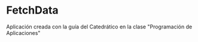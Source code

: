 # FetchData
Aplicación creada con la guía del Catedrático en la clase "Programación de Aplicaciones"
